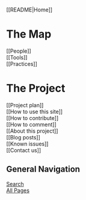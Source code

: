 <!-- This comment is not rendered visibly to web.

Feel free to edit this page.

Please use these special conventions for Sidebar pages:

Use `# Headers` to separate sections.

Instead of bullet lists, use plain lines, with two space characters added to the end of lines. That makes a line break. (Otherwise, the lines will wrap onto one line.)
-->
#

[[README|Home]]  

# The Map

[[People]]  
[[Tools]]  
[[Practices]]  

# The Project

[[Project plan]]    
[[How to use this site]]  
[[How to contribute]]  
[[How to comment]]  
[[About this project]]  
[[Blog posts]]  
[[Known issues]]  
[[Contact us]]  

## General Navigation

[Search](/search.html)  
[All Pages](/all-pages.html)  

